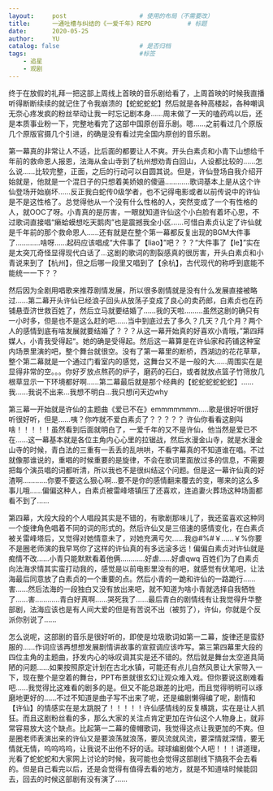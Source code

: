 ```yaml
---
layout:     post   				    # 使用的布局（不需要改）
title:      一通吐槽与纠结的《一爱千年》REPO			# 标题 
date:       2020-05-25
author:     YU
catalog: false 						# 是否归档
tags:								#标签
    - 追星
    - 观剧
---
```




终于在放假的礼拜一把这部上周线上首映的音乐剧给看了，上周首映的时候我直播听得断断续续的就记住了令我崩溃的【蛇蛇蛇蛇】然后就是各种高楼起，各种嘲讽无奈心疼发疯的粉丝举动让我一时忘记剧本身……周末做了一天的嗑药鸡以后，还是本质事业粉一下，完整地看完了这部中国原创音乐剧。嗯……之前看过几个原版几个原版官摄几个引进，的确是没有看过完全国内原创的音乐剧。

第一幕真的非常让人不适，比后面的都要让人不爽。开头白素贞和小青下山想给千年前的救命恩人报恩，法海从金山寺到了杭州想劝青白回山，人设都比较的……怎么说……比较完整，正面，之后的行动可以自圆其说。但是，许仙登场自我介绍开始就是，他就是一个混日子的只想着美娇娘的傻逼…………歌词基本上是从这个许仙登场开始崩坏……反正我白蛇传0级学者，也不记得电影或者以前传说中的许仙是不是这性格了。总觉得他从一个没有什么性格的人，突然变成了一个有性格的人，就OOC了呀。小青真的是厉害，一眼就知道许仙这个小白脸有着坏心思，不过歌词直接唱“癞蛤蟆想吃天鹅肉”也是震撼我全小区……可惜白素贞认定了许仙就是千年前的那个救命恩人……还有就是在整个第一幕都反复出现的BGM大件事了…………啥呀……起码应该唱成“大件事了【liao】”吧？？？“大件事了【le】”实在是太突兀奇怪显得现代白话了…这剧的歌词的割裂感真的很厉害，开头白素贞和小青说来到了【杭州】，但之后哪一段里又唱到了【余杭】，古代现代的称呼到底能不能统一一下？？

然后因为全剧用唱歌来推荐剧情发展，所以很多剧情就是没有什么发展直接被略过……第二幕开头许仙已经浪子回头从放荡子变成了良心的卖药郎，白素贞也在药铺悬壶济世救百姓了，然后立马就要结婚了……我的天啦………虽然这剧的确只有一小时多，但是也不是这么赶的吧……当中到底过去了多久？几天？几个月？两个人的感情到底有啥发展就要结婚了？？？从这一幕开始真的好喜欢小青哦，”第四拜媒人，小青我受得起“。她的确是受得起。然后这一幕算是在许仙家和药铺这种室内场景里演的吧，整个舞台就很空。没有了第一幕里的断桥，西湖边的花花草草，整个第二幕就是一个通过门看室内的感觉，这舞台又不是一般的大……周围实在是显得非常的空。。。你好歹放点熬药的炉子，磨药的石臼，或者就放点篮子竹筛放几根草显示一下环境都好啊……第二幕最后就是那个经典的【蛇蛇蛇蛇蛇蛇】……我……我说不出来…我想不明白…我只想问天边why

第三幕一开始就是许仙的主题曲《爱已不在》emmmmmmm.....歌是很好听很好听很好听，但是……咦？你咋就不爱白素贞了？？？？？ 许仙你看看这剧叫啥！！！！！虽然看到后面就明白了，一爱千年的又不是许仙，他当然是爱已不在……这一幕基本就是各位主角内心心里的拉锯战，然后水漫金山寺，就是水漫金山寺的时候，青白法的三重有一丢丢的乱哄哄，不看字幕真的不知道谁在唱。不过就像那谁说的，重唱的时候重要的是旋律，不会在歌词里面放过多的信息，不需要把每个演员唱的词都听清，所以我也不是很纠结这个问题。但是这一幕许仙真的好渣啊…………你要不要这么狠心啊…要不是你的感情翻来覆去的变，哪来的这么多事儿哦……偏偏这种人，白素贞被雷峰塔镇压了还喜欢，连追妻火葬场这种场面都看不到了……

第四幕，大段大段的个人唱段其实是不错的，有歌剧那味儿了，我还蛮喜欢这种同一个旋律角色唱着不同的词的形式的。然后许仙又是三倍速的感情变化，在白素贞被关雷峰塔后，又觉得对她情意未了，对她充满亏欠……我@#%#￥……￥%你要不是圈老师演的我早骂你了这样的许仙真的有多远滚多远！偏偏白素贞对许仙就是痴情不改……小青只能默默看着他俩…………好虐……好虐qwq 百姓们为了白素贞向法海求情其实蛮打动我的，感觉是以前电影里没有的吧，就感觉有伏笔吧，让法海最后同意放了白素贞的一个重要的点。然后小青的一跪和许仙的一路跪行……害……然后法海的一段独白又没有放出来吧，就不知道为啥小青就选择自我牺牲了……害…………青白好真啊……哭死我了……最后青白的剧情线有让我觉得升华整部剧，法海应该也是有人间大爱的但是有苦说不出（被剪了），许仙，你就是个反派你别说了……

怎么说呢，这部剧的音乐是很好听的，即使是垃圾歌词如第一二幕，旋律还是蛮舒服的……作词应该再想想发展剧情讲故事的宣叙调应该咋写。第三第四幕里大段的四位主角的主题曲，抒发内心的咏叹调其实是还不错的。然后就是舞台太空道具简陋的问题……如果按照原定计划在古北水镇，可能还有点儿自然风景让大家带入一下，现在整个是空着的舞台，PPT布景就很玄幻让观众难入戏。但你要说这剧难看吧……我觉得比这难看的剧多的是。但又不能总跟差的比吧，而且觉得明明可以琢磨地更好的……不过不知道是曲子写不出来了呢，还是编剧懒得编了呢，剧情和【许仙】的情感实在是太跳脱了！！！！！许仙感情线的反复横跳，实在是让人抓狂。而且这剧粉丝看的多，那么大家的关注点肯定更加在许仙这个人物身上，就非常容易放大这个缺点。比起第一二幕的傻帽歌词，我觉得这点让我更加的不爽。但是圈老师表演出来的许仙又是要浪荡就浪荡，要风流就风流，要深情就深情，要无情就无情，呜呜呜呜，让我说不出他不好的话。球球编剧做个人吧！！！讲道理，光看了蛇蛇蛇和大家网上讨论的时候，我可能也会觉得这部剧线下搞我不会去看的。但是自己看完以后，还是会觉得有值得去看的地方，就是不知道啥时候能回去，回去的时候这部剧有没有演了……







